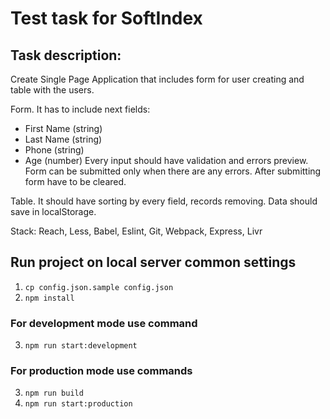 # Test task for SoftIndex
## Task description:
Create Single Page Application that includes form for user creating and table with the users.

Form. It has to include next fields:
  * First Name (string)
  * Last Name (string)
  * Phone (string)
  * Age (number)
Every input should have validation and errors preview. Form can be submitted only when there are any errors. After submitting form have to be cleared.

Table. It should have sorting by every field, records removing. Data should save in localStorage.

Stack: Reach, Less, Babel, Eslint, Git, Webpack, Express, Livr


## Run project on local server common settings
1. `cp config.json.sample config.json`
2. `npm install`

### For development mode use command
3. `npm run start:development`

### For production mode use commands
3. `npm run build`
4. `npm run start:production`
